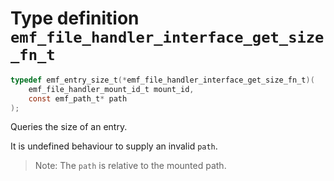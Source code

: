 # Type definition `emf_file_handler_interface_get_size_fn_t`

```c
typedef emf_entry_size_t(*emf_file_handler_interface_get_size_fn_t)(
    emf_file_handler_mount_id_t mount_id,
    const emf_path_t* path
);
```

Queries the size of an entry.

It is undefined behaviour to supply an invalid `path`.

> Note: The `path` is relative to the mounted path.

